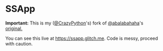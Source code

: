 # SSApp		
		
**Important:** This is my (<a href="https://github.com/CrazyPython">@CrazyPython</a>'s) fork of <a href="https://github.com/abalabahaha">@abalabahaha</a>'s 		
      <a href="https://stockstream.abal.moe/">original.</a>		
      		
You can see this live at <https://ssapp.glitch.me>. Code is messy, proceed with caution.